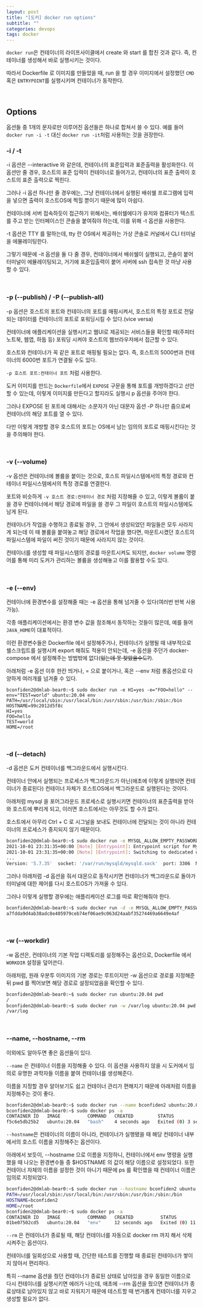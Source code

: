 ```yaml
---
layout: post
title: "[도커] docker run options"
subtitle: ""
categories: devops
tags: docker
---
```


```docker run```은 컨테이너의 라이프사이클에서 create 와 start 를 합친 것과 같다. 즉, 컨테이너를 생성해서 바로 실행시키는 것이다.

따라서 Dockerfile 로 이미지를 만들었을 때, run 을 할 경우 이미지에서 설정했던 ```CMD``` 혹은 ```ENTRYPOINT```를 실행시키며 컨테이너가 동작한다.

<br>

## Options

옵션들 중 1개의 문자로만 이루어진 옵션들은 하나로 합쳐서 쓸 수 있다. 예를 들어 ```docker run -i -t``` 대신 ```docker run -it```처럼 사용하는 것을 권장한다.

### -i / -t

-i 옵션은 --interactive 와 같은데, 컨테이너의 표준입력과 표준출력을 활성화한다. 이 옵션만 줄 경우, 호스트의 표준 입력이 컨테이너로 들어가고, 컨테이너의 표준 출력이 호스트의 표준 출력으로 찍힌다.

그러나 -i 옵션 하나만 줄 경우에는, 그냥 컨테이너에서 실행된 배쉬쉘 프로그램에 입력을 넣으면 출력이 호스트OS에 찍힐 뿐이기 때문에 많이 아쉽다.

컨테이너에 서버 접속하듯이 접근하기 위해서는, 배쉬쉘에다가 유저와 컴퓨터가 텍스트를 주고 받는 인터페이스인 콘솔을 붙여줘야 하는데, 이를 위해 -t 옵션을 사용한다.

-t 옵션은 TTY 를 말하는데, tty 란 OS에서 제공하는 가상 콘솔로 커널에서 CLI 터미널을 에뮬레이팅한다.

그렇기 때문에 -it 옵션을 둘 다 줄 경우, 컨테이너에서 배쉬쉘이 실행되고, 콘솔이 붙어 터미널이 에뮬레이팅되고, 거기에 표준입출력이 붙어 서버에 ssh 접속한 것 마냥 사용할 수 있다.

<br>

### -p (--publish) / -P (--publish-all)

-p 옵션은 호스트의 포트와 컨테이너의 포트를 매핑시켜서, 호스트의 특정 포트로 전달되는 데이터를 컨테이너의 포트로 포워딩시킬 수 있다.(vice versa)

컨테이너에 애플리케이션을 실행시키고 웹UI로 제공되는 서비스들을 확인할 때(주피터노트북, 웹앱, 하둡 등) 포워딩 시켜야 호스트의 웹브라우저에서 접근할 수 있다.

호스트와 컨테이너가 꼭 같은 포트로 매핑될 필요는 없다. 즉, 호스트의 5000번과 컨테이너의 6000번 포트가 연결될 수도 있다.

```-p 호스트 포트:컨테이너 포트``` 처럼 사용한다.

도커 이미지를 만드는 ```Dockerfile```에서 ```EXPOSE``` 구문을 통해 포트를 개방하겠다고 선언할 수 있는데, 이렇게 이미지를 만든다고 할지라도 실행시 p 옵션을 주어야 한다.

그러나 EXPOSE 된 포트에 대해서는 소문자가 아닌 대문자 옵션 -P 하나만 줌으로써 컨테이너의 해당 포트를 열 수 있다.

다만 이렇게 개방할 경우 호스트의 포트는 OS에서 남는 임의의 포트로 매핑시킨다는 것을 주의해야 한다.

<br>

### -v (--volume)

-v 옵션은 컨테이너에 볼륨을 붙이는 것으로, 호스트 파일시스템에서의 특정 경로와 컨테이너 파일시스템에서의 특정 경로를 연결한다.

포트와 비슷하게 ```-v 호스트 경로:컨테이너 경로``` 처럼 지정해줄 수 있고, 이렇게 볼륨이 붙을 경우 컨테이너에서 해당 경로에 파일을 쓸 경우 그 파일이 호스트의 파일시스템에도 남게 된다.

컨테이너가 작업을 수행하고 종료될 경우, 그 안에서 생성되었던 파일들은 모두 사라지게 되는데 이 때 볼륨을 붙여놓고 해당 경로에서 작업을 했다면, 마운트시켰던 호스트의 파일시스템에 파일이 써진 것이기 때문에 사라지지 않는 것이다.

컨테이너를 생성할 때 파일시스템의 경로를 마운트시켜도 되지만, ```docker volume``` 명령어를 통해 미리 도커가 관리하는 볼륨을 생성해놓고 이를 활용할 수도 있다.

<br>

### -e (--env)

컨테이너에 환경변수를 설정해줄 때는 -e 옵션을 통해 넘겨줄 수 있다(여러번 반복 사용 가능).

각종 애플리케이션에서는 환경 변수 값을 참조해서 동작하는 것들이 많은데, 예를 들어 ```JAVA_HOME```이 대표적이다.

이런 환경변수들은 Dockerfile 에서 설정해주거나, 컨테이너가 실행될 때 내부적으로 쉘스크립트를 실행시켜 export 해줘도 적용이 안되는데, -e 옵션을 주던가 docker-compose 에서 설정해주는 방법밖에 없다(~~있는데 못 찾았을수도?~~).

아래처럼 -e 옵션 이후 한칸 띄거나, = 으로 붙이거나, 혹은 --env 처럼 롱옵션으로 다양하게 여러개를 넘겨줄 수 있다.
```
bconfiden2@dmlab-bear0:~$ sudo docker run -e HI=yes -e="FOO=hello" --env="TEST=world" ubuntu:20.04 env
PATH=/usr/local/sbin:/usr/local/bin:/usr/sbin:/usr/bin:/sbin:/bin
HOSTNAME=99c2012d5f8c
HI=yes
FOO=hello
TEST=world
HOME=/root
```

<br>

### -d (--detach)

-d 옵션은 도커 컨테이너를 백그라운드에서 실행시킨다.

컨테이너 안에서 실행되는 프로세스가 백그라운드가 아닌(애초에 이렇게 실행되면 컨테이너가 종료된다) 컨테이너 자체가 호스트OS에서 백그라운드로 실행된다는 것이다.

아래처럼 mysql 을 포어그라운드 프로세스로 실행시키면 컨테이너의 표준출력을 받아와 호스트에 뿌리게 되고, 이러면 호스트에서는 아무것도 할 수가 없다.

호스트에서 아무리 Ctrl + C 로 시그널을 보내도 컨테이너에 전달되는 것이 아니라 컨테이너의 프로세스가 중지되지 않기 때문이다.
```bash
bconfiden2@dmlab-bear0:~$ sudo docker run -e MYSQL_ALLOW_EMPTY_PASSWORD=true mysql:5.7
2021-10-01 23:31:35+00:00 [Note] [Entrypoint]: Entrypoint script for MySQL Server 5.7.35-1debian10 started.
2021-10-01 23:31:35+00:00 [Note] [Entrypoint]: Switching to dedicated user 'mysql'
...
Version: '5.7.35'  socket: '/var/run/mysqld/mysqld.sock'  port: 3306  MySQL Community Server (GPL)

```

그러나 아래처럼 -d 옵션을 줘서 대몬으로 동작시키면 컨테이너가 백그라운드로 돌아가 터미널에 대한 제어를 다시 호스트OS가 가져올 수 있다. 

그러나 이렇게 실행할 경우에는 애플리케이션 로그를 따로 확인해줘야 한다.
```bash
bconfiden2@dmlab-bear0:~$ sudo docker run -d -e MYSQL_ALLOW_EMPTY_PASSWORD=true mysql:5.7
a7fdda9d4ab38adc8e405979ceb74ef06ae9c063d24aabf35274469a6649e4af
```

<br>

### -w (--workdir)

-w 옵션은, 컨테이너의 기본 작업 디렉토리를 설정해주는 옵션으로, Dockerfile 에서 ```WORKDIR``` 설정을 덮어쓴다.

아래처럼, 원래 우분투 이미지의 기본 경로는 루트이지만 -w 옵션으로 경로를 지정해준 뒤 pwd 를 찍어보면 해당 경로로 설정되었음을 확인할 수 있다.
```bash
bconfiden2@dmlab-bear0:~$ sudo docker run ubuntu:20.04 pwd
/
bconfiden2@dmlab-bear0:~$ sudo docker run -w /var/log ubuntu:20.04 pwd
/var/log
```

<br>

### --name, --hostname, --rm

이외에도 알아두면 좋은 옵션들이 있다.

```--name``` 은 컨테이너 이름을 지정해줄 수 있다. 이 옵션을 사용하지 않을 시 도커에서 임의로 유명한 과학자들 이름을 붙여 컨테이너를 생성해준다.

이름을 지정할 경우 알아보기도 쉽고 컨테이너 관리가 편해지기 때문에 아래처럼 이름을 지정해주는 것이 좋다.
```bash
bconfiden2@dmlab-bear0:~$ sudo docker run --name bconfiden2 ubuntu:20.04
bconfiden2@dmlab-bear0:~$ sudo docker ps -a
CONTAINER ID   IMAGE          COMMAND   CREATED         STATUS                     PORTS     NAMES
f5c6e5db25b2   ubuntu:20.04   "bash"    4 seconds ago   Exited (0) 3 seconds ago             bconfiden2
```

```--hostname```은 컨테이너의 이름이 아니라, 컨테이너가 실행됐을 때 해당 컨테이너 내부에서의 호스트 이름을 지정해주는 옵션이다.

아래에서 보듯이, --hostname 으로 이름을 지정하니, 컨테이너에서 env 명령을 실행했을 때 나오는 환경변수들 중 $HOSTNAME 의 값이 해당 이름으로 설정되었다. 또한 컨테이너 자체의 이름을 설정한 것이 아니기 때문에 ps 를 확인했을 때 컨테이너 이름은 임의로 지정되었다.
```bash
bconfiden2@dmlab-bear0:~$ sudo docker run --hostname bconfiden2 ubuntu:20.04 env
PATH=/usr/local/sbin:/usr/local/bin:/usr/sbin:/usr/bin:/sbin:/bin
HOSTNAME=bconfiden2
HOME=/root
bconfiden2@dmlab-bear0:~$ sudo docker ps -a
CONTAINER ID   IMAGE          COMMAND   CREATED          STATUS                      PORTS     NAMES
01be07502cd5   ubuntu:20.04   "env"     12 seconds ago   Exited (0) 11 seconds ago             vibrant_elbakyan
```

```--rm``` 은 컨테이너가 종료될 때, 해당 컨테이너를 자동으로 docker rm 까지 해서 삭제시켜주는 옵션이다.

컨테이너를 일회성으로 사용할 때, 간단한 테스트를 진행할 때 종료된 컨테이너가 쌓이지 않아서 편리하다.

특히 --name 옵션을 줬던 컨테이너가 종료된 상태로 남아있을 경우 동일한 이름으로 다시 컨테이너를 실행시키면 에러가 나는데, 애초에 --rm 옵션을 줬으면 컨테이너가 종료상태로 남아있지 않고 바로 지워지기 때문에 테스트할 때 번거롭게 컨테이너를 지우고 생성할 필요가 없다.
